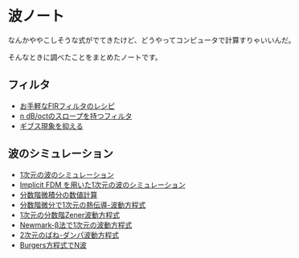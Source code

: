<style>
body {
  max-width: 704px;
  margin: auto;
  padding: 32px 8px;
}

img {
  width: 50%;
}

code {
  overflow-x: scroll;
  overflow-y: hidden;
  white-space: pre;
}

.katex {
  font-size: 1.3em !important;
}
</style>

# 波ノート
なんかややこしそうな式がでてきたけど、どうやってコンピュータで計算すりゃいいんだ。

そんなときに調べたことをまとめたノートです。

## フィルタ
- <a href="basics.html">お手軽なFIRフィルタのレシピ</a>
- <a href="ndboct.html">n dB/octのスロープを持つフィルタ</a>
- <a href="gibbs.html">ギブス現象を抑える</a>

## 波のシミュレーション
- <a href="waveequation.html">1次元の波のシミュレーション</a>
- <a href="waveequationimplicit.html">Implicit FDM を用いた1次元の波のシミュレーション</a>
- <a href="grunwald_letnikov.html">分数階微積分の数値計算</a>
- <a href="heat_wave_equation.html">分数階微分で1次元の熱伝導-波動方程式</a>
- <a href="waveequation_fractional_zener.html">1次元の分数階Zener波動方程式</a>
- <a href="waveequation_newmark_beta.html">Newmark-β法で1次元の波動方程式</a>
- <a href="wave2d.html">2次元のばね-ダンパ波動方程式</a>
- <a href="burgers_exact.html">Burgers方程式でN波</a>
